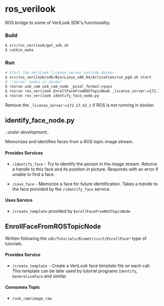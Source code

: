 # ros_verilook

ROS bridge to some of VeriLook SDK's functionality.

### Build
```bash
$ src/ros_verilook/get_sdk.sh
$ catkin_make
```

### Run

```bash
# Start the VeriLook license server outside docker
$ src/ros_verilook/sdk/Bin/Linux_x86_64/Activation/run_pgd.sh start
# 'rosrun' nodes in docker
$ rosrun usb_cam usb_cam_node _pixel_format:=yuyv
$ rosrun ros_verilook EnrollFaceFromROSTopicNode _license_server:=172.17.42.1
$ rosrun ros_verilook identify_face_node.py
```

Remove the `_license_server:=172.17.42.1` if ROS is not running in docker.

## identify_face_node.py

*..under development..*

Memorizes and identifies faces from a ROS topic image stream.

#### Provides Services
* `/identify_face` - Try to identify the person in the image stream. Returns a *handle* to this face and its position in picture. Responds with an error if unable to find a face.

* `/save_face` - Memorize a face for future identification. Takes a *handle* to the face provided by the `/identify_face` service.

#### Uses Service
* `/create_template` provided by `EnrollFaceFromROSTopicNode`

## EnrollFaceFromROSTopicNode

Written following the `sdk/Tutorials/Biometrics/C/EnrollFace*` type of tutorials.

#### Provides Service
* `/create_template` -  Create a VeriLook face template file on each call. This template can be later used by tutorial programs `Identify`, `GeneralizeFace` and similar.

#### Consumes Topic
* `/usb_cam/image_raw`
